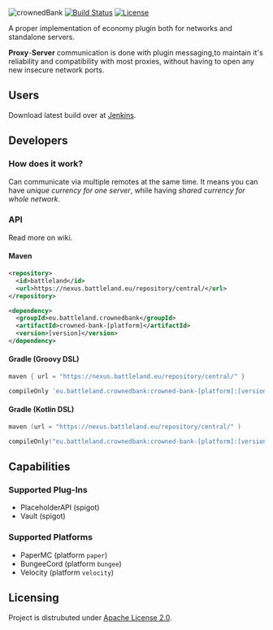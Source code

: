 
![crownedBank](https://user-images.githubusercontent.com/32541639/176990489-7ec08aab-1f3d-48ec-989e-d7d8122f50f9.png)
[![Build Status](https://jenkins.battleland.eu/buildStatus/icon?job=BattleLand%27s+Crowned+Bank)](https://jenkins.battleland.eu/job/BattleLand's%20Crowned%20Bank/)
[![License](https://img.shields.io/badge/License-Apache_2.0-blue.svg)](https://opensource.org/licenses/Apache-2.0)


A proper implementation of economy plugin both for networks and standalone servers. 

**Proxy**-**Server** communication is done with plugin messaging,to maintain it's reliability and compatibility with most proxies,
without having to open any new insecure network ports. 

## Users
Download latest build over at [Jenkins](https://jenkins.battleland.eu/job/BattleLand's%20Crowned%20Bank/lastBuild/).

## Developers
### How does it work?
Can communicate via multiple remotes at the same time.
It means you can have *unique currency for one server*, while having *shared currency for whole network*.
### API
Read more on wiki.
#### Maven
```xml
<repository>
  <id>battleland</id>
  <url>https://nexus.battleland.eu/repository/central/</url>
</repository>
```
```xml
<dependency>
  <groupId>eu.battleland.crownedbank</groupId>
  <artifactId>crowned-bank-[platform]</artifactId>
  <version>[version]</version>
</dependency>
```
#### Gradle (Groovy DSL)
```groovy
maven { url = "https://nexus.battleland.eu/repository/central/" }
```
```groovy
compileOnly 'eu.battleland.crownedbank:crowned-bank-[platform]:[version]'
```
#### Gradle (Kotlin DSL)
```kotlin
maven (url = "https://nexus.battleland.eu/repository/central/" )
```
```kotlin
compileOnly("eu.battleland.crownedbank:crowned-bank-[platform]:[version]")
```

## Capabilities
### Supported Plug-Ins
- PlaceholderAPI (spigot)
- Vault (spigot)
### Supported Platforms
- PaperMC (platform `paper`)
- BungeeCord (platform `bungee`)
- Velocity (platform `velocity`)

## Licensing
Project is distrubuted under [Apache License 2.0](https://choosealicense.com/licenses/apache-2.0/#).
